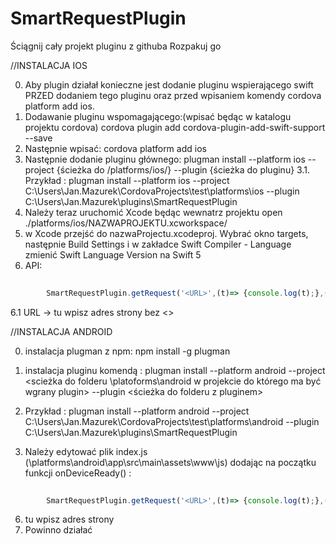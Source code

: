 # SmartRequestPlugin
Ściągnij cały projekt pluginu z githuba 
Rozpakuj go

//INSTALACJA IOS

0. Aby plugin działał konieczne jest dodanie pluginu wspierającego swift PRZED dodaniem tego pluginu oraz przed wpisaniem komendy cordova platform add ios.
1. Dodawanie pluginu wspomagającego:(wpisać będąc w katalogu projektu cordova) cordova plugin add cordova-plugin-add-swift-support --save
2. Następnie wpisać: cordova platform add ios
3. Następnie dodanie pluginu głównego: plugman install --platform ios --project {ścieżka do /platforms/ios/} --plugin {ścieżka do pluginu} 3.1. Przykład : plugman install --platform ios --project C:\Users\Jan.Mazurek\CordovaProjects\test\platforms\ios --plugin C:\Users\Jan.Mazurek\plugins\SmartRequestPlugin
4. Należy teraz uruchomić Xcode będąc wewnatrz projektu open ./platforms/ios/NAZWAPROJEKTU.xcworkspace/
5. w Xcode przejść do nazwaProjectu.xcodeproj. Wybrać okno targets, następnie Build Settings i w zakładce Swift Compiler - Language zmienić Swift Language Version na Swift 5
6. API: 
```javascript
		
		SmartRequestPlugin.getRequest('<URL>',(t)=> {console.log(t);},(e)=> {console.log(e);});
```
6.1 URL -> tu wpisz adres strony bez <>


//INSTALACJA ANDROID

0. instalacja plugman z npm: npm install -g plugman

1. instalacja pluginu komendą : plugman install --platform android --project <scieżka do folderu \platoforms\android w projekcie do którego ma być wgrany plugin> --plugin <ścieżka do folderu z pluginem>
2. Przykład : plugman install --platform android --project C:\Users\Jan.Mazurek\CordovaProjects\test\platforms\android --plugin C:\Users\Jan.Mazurek\plugins\SmartRequestPlugin

5. Należy edytować plik index.js (\platforms\android\app\src\main\assets\www\js) dodając na początku funkcji onDeviceReady() : 
```javascript
		
		SmartRequestPlugin.getRequest('<URL>',(t)=> {console.log(t);},(e)=> {console.log(e);});
```
6. <URL> tu wpisz adres strony 
7. Powinno działać
